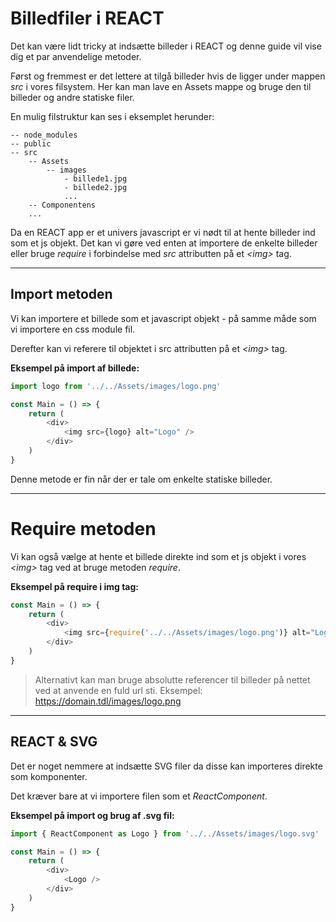 # Billedfiler i REACT

Det kan være lidt tricky at indsætte billeder i REACT og denne guide vil vise dig et par anvendelige metoder.

Først og fremmest er det lettere at tilgå billeder hvis de ligger under mappen *src* i vores filsystem. Her kan man lave en Assets mappe og bruge den til billeder og andre statiske filer.

En mulig filstruktur kan ses i eksemplet herunder:
```
-- node_modules
-- public
-- src
	-- Assets
		-- images
			- billede1.jpg
			- billede2.jpg
			...
	-- Componentens
	...
```
Da en REACT app er et univers javascript er vi nødt til at hente billeder ind som et js objekt. Det kan vi gøre ved enten at importere de enkelte billeder eller bruge *require* i forbindelse med *src* attributten på et *&lt;img&gt;* tag.
___
## Import metoden
Vi kan importere et billede som et javascript objekt - på samme måde som vi importere en css module fil. 

Derefter kan vi referere til objektet i src attributten på et *&lt;img&gt;* tag.

**Eksempel på import af billede:**
```js
import logo from '../../Assets/images/logo.png'

const Main = () => {
	return (
		<div>
			<img src={logo} alt="Logo" />
		</div>
	)
}
```
Denne metode er fin når der er tale om enkelte statiske billeder.
___
# Require metoden
Vi kan også vælge at hente et billede direkte ind som et js objekt i vores *&lt;img&gt;* tag ved at bruge metoden *require*.

**Eksempel på require i img tag:**
```js
const Main = () => {
	return (
		<div>
			<img src={require('../../Assets/images/logo.png')} alt="Logo" />
		</div>
	)
}
```
> Alternativt kan man bruge absolutte referencer til billeder på nettet ved at anvende en fuld url sti. Eksempel: https://domain.tdl/images/logo.png
___
## REACT & SVG
Det er noget nemmere at indsætte SVG filer da disse kan importeres direkte som komponenter.

Det kræver bare at vi importere filen som et *ReactComponent*.

**Eksempel på import og brug af .svg fil:**
```js
import { ReactComponent as Logo } from '../../Assets/images/logo.svg'

const Main = () => {
	return (
		<div>
			<Logo />
		</div>
	)
}
```